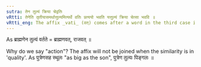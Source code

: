```yaml
---
sutra: तेन तुल्यं क्रिया चेद्वतिः
vRtti: तेनेति तृतीयासमर्थात्तुल्यमित्यर्थे वतिः प्रत्ययो भवति यत्तुल्यं क्रिया चेत्सा भववि ॥
vRtti_eng: The affix _vati_ (वत्) comes after a word in the third case in construction, in the sense of "like that", when the meaning is 'similarity of action'.
---
```

As ब्राह्मणेन तुल्यं वर्तते = ब्राह्मणवत्, राजवत् ॥

Why do we say "action"? The affix will not be joined when the similarity is in 'quality'. As पुत्रेणसह स्थूलः "as big as the son", पुत्रेण तुल्यः पिङ्गलः ॥
